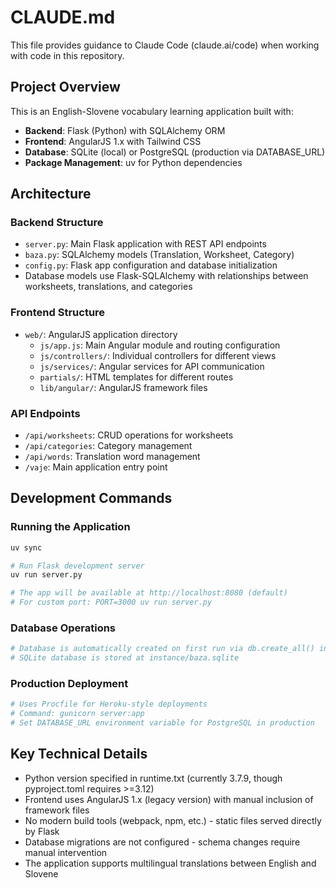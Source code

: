 # CLAUDE.md

This file provides guidance to Claude Code (claude.ai/code) when working with code in this repository.

## Project Overview

This is an English-Slovene vocabulary learning application built with:
- **Backend**: Flask (Python) with SQLAlchemy ORM
- **Frontend**: AngularJS 1.x with Tailwind CSS
- **Database**: SQLite (local) or PostgreSQL (production via DATABASE_URL)
- **Package Management**: uv for Python dependencies

## Architecture

### Backend Structure
- `server.py`: Main Flask application with REST API endpoints
- `baza.py`: SQLAlchemy models (Translation, Worksheet, Category)
- `config.py`: Flask app configuration and database initialization
- Database models use Flask-SQLAlchemy with relationships between worksheets, translations, and categories

### Frontend Structure
- `web/`: AngularJS application directory
  - `js/app.js`: Main Angular module and routing configuration
  - `js/controllers/`: Individual controllers for different views
  - `js/services/`: Angular services for API communication
  - `partials/`: HTML templates for different routes
  - `lib/angular/`: AngularJS framework files

### API Endpoints
- `/api/worksheets`: CRUD operations for worksheets
- `/api/categories`: Category management
- `/api/words`: Translation word management
- `/vaje`: Main application entry point

## Development Commands

### Running the Application
```bash
uv sync

# Run Flask development server
uv run server.py

# The app will be available at http://localhost:8080 (default)
# For custom port: PORT=3000 uv run server.py
```

### Database Operations
```bash
# Database is automatically created on first run via db.create_all() in server.py
# SQLite database is stored at instance/baza.sqlite
```

### Production Deployment
```bash
# Uses Procfile for Heroku-style deployments
# Command: gunicorn server:app
# Set DATABASE_URL environment variable for PostgreSQL in production
```

## Key Technical Details

- Python version specified in runtime.txt (currently 3.7.9, though pyproject.toml requires >=3.12)
- Frontend uses AngularJS 1.x (legacy version) with manual inclusion of framework files
- No modern build tools (webpack, npm, etc.) - static files served directly by Flask
- Database migrations are not configured - schema changes require manual intervention
- The application supports multilingual translations between English and Slovene
